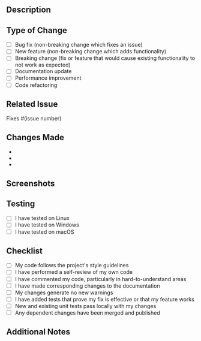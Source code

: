 ## Description
<!-- Provide a brief description of the changes in this PR -->

## Type of Change
<!-- Mark the relevant option with an "x" -->

- [ ] Bug fix (non-breaking change which fixes an issue)
- [ ] New feature (non-breaking change which adds functionality)
- [ ] Breaking change (fix or feature that would cause existing functionality to not work as expected)
- [ ] Documentation update
- [ ] Performance improvement
- [ ] Code refactoring

## Related Issue
<!-- Link to the issue this PR addresses, if applicable -->
Fixes #(issue number)

## Changes Made
<!-- List the specific changes made in this PR -->

- 
- 
- 

## Screenshots
<!-- If applicable, add screenshots to help explain your changes -->

## Testing
<!-- Describe the tests you ran to verify your changes -->

- [ ] I have tested on Linux
- [ ] I have tested on Windows
- [ ] I have tested on macOS

## Checklist
<!-- Mark completed items with an "x" -->

- [ ] My code follows the project's style guidelines
- [ ] I have performed a self-review of my own code
- [ ] I have commented my code, particularly in hard-to-understand areas
- [ ] I have made corresponding changes to the documentation
- [ ] My changes generate no new warnings
- [ ] I have added tests that prove my fix is effective or that my feature works
- [ ] New and existing unit tests pass locally with my changes
- [ ] Any dependent changes have been merged and published

## Additional Notes
<!-- Add any additional notes or context about the PR here -->